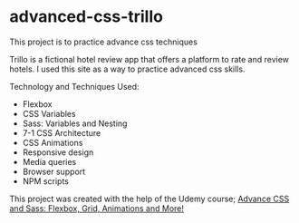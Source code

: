 # advanced-css-trillo
This project is to practice advance css techniques

Trillo is a fictional hotel review app that offers a platform to rate and review hotels. I used this site as a way to practice advanced css skills.

Technology and Techniques Used:

- Flexbox
- CSS Variables
- Sass: Variables and Nesting
- 7-1 CSS Architecture
- CSS Animations
- Responsive design
- Media queries
- Browser support
- NPM scripts

This project was created with the help of the Udemy course; [Advance CSS and Sass: Flexbox, Grid, Animations and More!](https://www.udemy.com/course/advanced-css-and-sass/)

